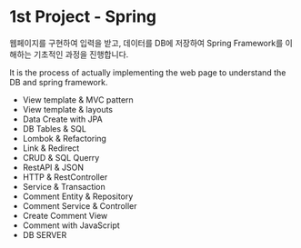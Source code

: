 # 1st Project - Spring 

웹페이지를 구현하여 입력을 받고, 데이터를 DB에 저장하여 Spring Framework를 이해하는 기초적인 과정을 진행합니다. <div>
It is the process of actually implementing the web page to understand the DB and spring framework.

- View template & MVC pattern
- View template & layouts
- Data Create with JPA
- DB Tables & SQL
- Lombok & Refactoring
- Link & Redirect
- CRUD & SQL Querry
- RestAPI & JSON
- HTTP & RestController
- Service & Transaction
- Comment Entity & Repository
- Comment Service & Controller
- Create Comment View
- Comment with JavaScript
- DB SERVER

